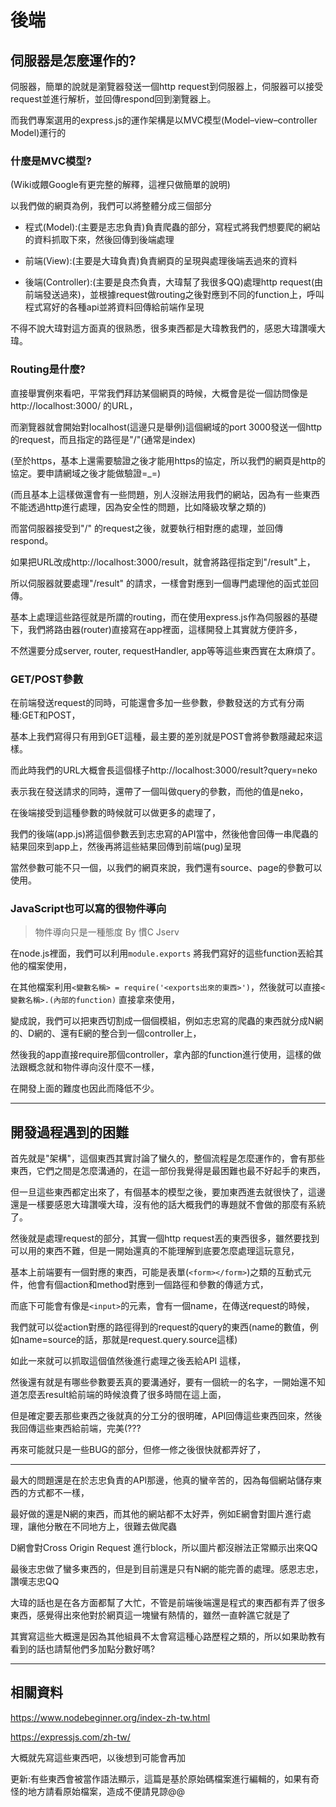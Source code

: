 # 後端

## 伺服器是怎麼運作的?

伺服器，簡單的說就是瀏覽器發送一個http request到伺服器上，伺服器可以接受request並進行解析，並回傳respond回到瀏覽器上。

而我們專案選用的express.js的運作架構是以MVC模型(Model–view–controller Model)運行的

### 什麼是MVC模型?

(Wiki或餵Google有更完整的解釋，這裡只做簡單的說明)

以我們做的網頁為例，我們可以將整體分成三個部分

- 程式(Model):(主要是志忠負責)負責爬蟲的部分，寫程式將我們想要爬的網站的資料抓取下來，然後回傳到後端處理

- 前端(View):(主要是大瑋負責)負責網頁的呈現與處理後端丟過來的資料

- 後端(Controller):(主要是良杰負責，大瑋幫了我很多QQ)處理http request(由前端發送過來)，並根據request做routing之後對應到不同的function上，呼叫程式寫好的各種api並將資料回傳給前端作呈現

不得不說大瑋對這方面真的很熟悉，很多東西都是大瑋教我們的，感恩大瑋讚嘆大瑋。

### Routing是什麼?

直接舉實例來看吧，平常我們拜訪某個網頁的時候，大概會是從一個訪問像是http://localhost:3000/ 的URL，

而瀏覽器就會開始對localhost(這邊只是舉例)這個網域的port 3000發送一個http的request，而且指定的路徑是"/"(通常是index)

(至於https，基本上還需要驗證之後才能用https的協定，所以我們的網頁是http的協定。要申請網域之後才能做驗證=_=)

(而且基本上這樣做還會有一些問題，別人沒辦法用我們的網站，因為有一些東西不能透過http進行處理，因為安全性的問題，比如降級攻擊之類的)

而當伺服器接受到"/" 的request之後，就要執行相對應的處理，並回傳respond。

如果把URL改成http://localhost:3000/result，就會將路徑指定到"/result"上，

所以伺服器就要處理"/result" 的請求，一樣會對應到一個專門處理他的函式並回傳。

基本上處理這些路徑就是所謂的routing，而在使用express.js作為伺服器的基礎下，我們將路由器(router)直接寫在app裡面，這樣開發上其實就方便許多，

不然還要分成server, router, requestHandler, app等等這些東西實在太麻煩了。

### GET/POST參數

在前端發送request的同時，可能還會多加一些參數，參數發送的方式有分兩種:GET和POST，

基本上我們寫得只有用到GET這種，最主要的差別就是POST會將參數隱藏起來這樣。

而此時我們的URL大概會長這個樣子http://localhost:3000/result?query=neko

表示我在發送請求的同時，還帶了一個叫做query的參數，而他的值是neko，

在後端接受到這種參數的時候就可以做更多的處理了，

我們的後端(app.js)將這個參數丟到志忠寫的API當中，然後他會回傳一串爬蟲的結果回來到app上，然後再將這些結果回傳到前端(pug)呈現

當然參數可能不只一個，以我們的網頁來說，我們還有source、page的參數可以使用。

### JavaScript也可以寫的很物件導向

> 物件導向只是一種態度  By 慣C Jserv

在node.js裡面，我們可以利用`module.exports` 將我們寫好的這些function丟給其他的檔案使用，

在其他檔案利用`<變數名稱> = require('<exports出來的東西>')`，然後就可以直接`<變數名稱>.(內部的function)` 直接拿來使用，

變成說，我們可以把東西切割成一個個模組，例如志忠寫的爬蟲的東西就分成N網的、D網的、還有E網的整合到一個controller上，

然後我的app直接require那個controller，拿內部的function進行使用，這樣的做法跟概念就和物件導向沒什麼不一樣，

在開發上面的難度也因此而降低不少。

----

## 開發過程遇到的困難

首先就是"架構"，這個東西其實討論了蠻久的，整個流程是怎麼運作的，會有那些東西，它們之間是怎麼溝通的，在這一部份我覺得是最困難也最不好起手的東西，

但一旦這些東西都定出來了，有個基本的模型之後，要加東西進去就很快了，這邊還是一樣要感恩大瑋讚嘆大瑋，沒有他的話大概我們的專題就不會做的那麼有系統了。

然後就是處理request的部分，其實一個http request丟的東西很多，雖然要找到可以用的東西不難，但是一開始還真的不能理解到底要怎麼處理這玩意兒，

基本上前端要有一個對應的東西，可能是表單(`<form></form>`)之類的互動式元件，他會有個action和method對應到一個路徑和參數的傳遞方式，

而底下可能會有像是`<input>`的元素，會有一個name，在傳送request的時候，

我們就可以從action對應的路徑得到的request的query的東西(name的數值，例如name=source的話，那就是request.query.source這樣)

如此一來就可以抓取這個值然後進行處理之後丟給API 這樣，

然後還有就是有哪些參數要丟真的要溝通好，要有一個統一的名字，一開始還不知道怎麼丟result給前端的時候浪費了很多時間在這上面，

但是確定要丟那些東西之後就真的分工分的很明確，API回傳這些東西回來，然後我回傳這些東西給前端，完美(???

再來可能就只是一些BUG的部分，但修一修之後很快就都弄好了，

---

最大的問題還是在於志忠負責的API那邊，他真的蠻辛苦的，因為每個網站儲存東西的方式都不一樣，

最好做的還是N網的東西，而其他的網站都不太好弄，例如E網會對圖片進行處理，讓他分散在不同地方上，很難去做爬蟲

D網會對Cross Origin Request 進行block，所以圖片都沒辦法正常顯示出來QQ

最後志忠做了蠻多東西的，但是到目前還是只有N網的能完善的處理。感恩志忠，讚嘆志忠QQ

大瑋的話也是在各方面都幫了大忙，不管是前端後端還是程式的東西都有弄了很多東西，感覺得出來他對於網頁這一塊蠻有熱情的，雖然一直幹譙它就是了

其實寫這些大概還是因為其他組員不太會寫這種心路歷程之類的，所以如果助教有看到的話也請幫他們多加點分數好嗎?

----

## 相關資料

https://www.nodebeginner.org/index-zh-tw.html

https://expressjs.com/zh-tw/

大概就先寫這些東西吧，以後想到可能會再加

更新:有些東西會被當作語法顯示，這篇是基於原始碼檔案進行編輯的，如果有奇怪的地方請看原始檔案，造成不便請見諒@@
